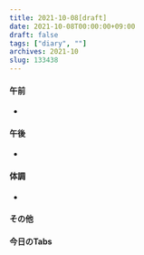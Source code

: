 ```yaml
---
title: 2021-10-08[draft]
date: 2021-10-08T00:00:00+09:00
draft: false
tags: ["diary", ""]
archives: 2021-10
slug: 133438
---
```

#### 午前
- 
#### 午後
- 
#### 体調
- 
#### その他
#### 今日のTabs